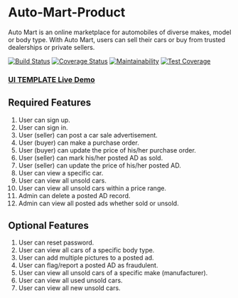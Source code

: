 # Auto-Mart-Product
Auto Mart is an online marketplace for automobiles of diverse makes, model or body type. With Auto Mart, users can sell their cars or buy from trusted dealerships or private sellers.

[![Build Status](https://travis-ci.org/MoseBlack/Auto-Mart-Product.svg?branch=signup-api)](https://travis-ci.org/MoseBlack/Auto-Mart-Product)  [![Coverage Status](https://coveralls.io/repos/github/MoseBlack/Auto-Mart-Product/badge.svg?branch=signup-api)](https://coveralls.io/github/MoseBlack/Auto-Mart-Product?branch=signup-api) [![Maintainability](https://api.codeclimate.com/v1/badges/e52a9bc10bfbc7d04390/maintainability)](https://codeclimate.com/github/MoseBlack/Auto-Mart-Product/maintainability) [![Test Coverage](https://api.codeclimate.com/v1/badges/e52a9bc10bfbc7d04390/test_coverage)](https://codeclimate.com/github/MoseBlack/Auto-Mart-Product/test_coverage)

### [UI TEMPLATE Live Demo](https://moseblack.github.io/Auto-Mart-Product/)

## Required Features

1. User can sign up.
2. User can sign in.
3. User (seller) can post a car sale advertisement.
4. User (buyer) can make a purchase order.
5. User (buyer) can update the price of his/her purchase order.
6. User (seller) can mark his/her posted AD as sold.
7. User (seller) can update the price of his/her posted AD.
8. User can view a specific car.
9. User can view all unsold cars.
10. User can view all unsold cars within a price range.
11. Admin can delete a posted AD record.
12. Admin can view all posted ads whether sold or unsold.

## Optional Features

 1. User can reset password.
 2. User can view all cars of a specific body type.
 3. User can add multiple pictures to a posted ad.
 4. User can flag/report a posted AD as fraudulent.
 5. User can view all unsold cars of a specific make (manufacturer).
 6. User can view all used unsold cars.
 7. User can view all new unsold cars.

